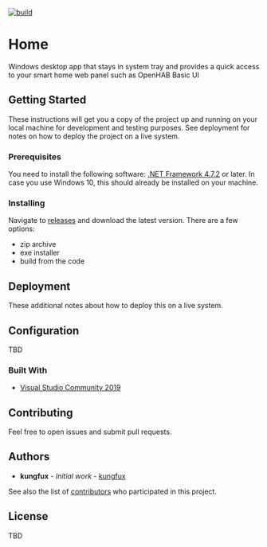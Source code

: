 [![build](https://ci.appveyor.com/api/projects/status/rokl6yurcf3hv1kt/branch/master?svg=true)](https://ci.appveyor.com/api/projects/status/rokl6yurcf3hv1kt/branch/master?svg=true)

# Home

Windows desktop app that stays in system tray and provides a quick access to your smart home web panel such as OpenHAB Basic UI

## Getting Started

These instructions will get you a copy of the project up and running on your local machine for development and testing purposes. See deployment for notes on how to deploy the project on a live system.

### Prerequisites

You need to install the following software: [.NET Framework 4.7.2](https://dotnet.microsoft.com/download/dotnet-framework/net472) or later. In case you use Windows 10, this should already be installed on your machine.

### Installing

Navigate to [releases](https://github.com/kungfux/home/releases) and download the latest version. There are a few options:
* zip archive
* exe installer
* build from the code

## Deployment

These additional notes about how to deploy this on a live system.

## Configuration

TBD

### Built With

* [Visual Studio Community 2019](https://visualstudio.microsoft.com/vs/express/)

## Contributing

Feel free to open issues and submit pull requests.

## Authors

* **kungfux** - *Initial work* - [kungfux](https://github.com/kungfux)

See also the list of [contributors](https://github.com/home/contributors) who participated in this project.

## License

TBD
